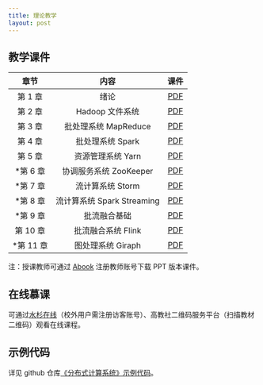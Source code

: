 ```yaml
---
title: 理论教学
layout: post
---
```


## 教学课件

|   章节    |            内容            |                             课件                             |
| :-------: | :------------------------: | :----------------------------------------------------------: |
|  第 1 章  |            绪论            | [PDF](https://github.com/dasebigdata/dasebigdata.github.io/raw/master/assets/source/Chapter-1.pdf) |
|  第 2 章  |      Hadoop 文件系统       | [PDF](https://github.com/dasebigdata/dasebigdata.github.io/raw/master/assets/source/Chapter-2.pdf) |
|  第 3 章  |    批处理系统 MapReduce    | [PDF](https://github.com/dasebigdata/dasebigdata.github.io/raw/master/assets/source/Chapter-3.pdf) |
|  第 4 章  |      批处理系统 Spark      | [PDF](https://github.com/dasebigdata/dasebigdata.github.io/raw/master/assets/source/Chapter-4.pdf) |
|  第 5 章  |     资源管理系统 Yarn      | [PDF](https://github.com/dasebigdata/dasebigdata.github.io/raw/master/assets/source/Chapter-5.pdf) |
| *第 6 章  |   协调服务系统 ZooKeeper   | [PDF](https://github.com/dasebigdata/dasebigdata.github.io/raw/master/assets/source/Chapter-6.pdf) |
| *第 7 章  |      流计算系统 Storm      | [PDF](https://github.com/dasebigdata/dasebigdata.github.io/raw/master/assets/source/Chapter-7.pdf) |
| *第 8 章  | 流计算系统 Spark Streaming | [PDF](https://github.com/dasebigdata/dasebigdata.github.io/raw/master/assets/source/Chapter-8.pdf) |
| *第 9 章  |        批流融合基础        | [PDF](https://github.com/dasebigdata/dasebigdata.github.io/raw/master/assets/source/Chapter-9.pdf) |
| 第 10 章  |     批流融合系统 Flink     | [PDF](https://github.com/dasebigdata/dasebigdata.github.io/raw/master/assets/source/Chapter-10.pdf) |
| *第 11 章 |     图处理系统 Giraph      | [PDF](https://github.com/dasebigdata/dasebigdata.github.io/raw/master/assets/source/Chapter-11.pdf) |

注：授课教师可通过 [Abook](https://abook.hep.com.cn/187029) 注册教师账号下载 PPT 版本课件。

## 在线慕课

可通过[水杉在线](https://www.shuishan.net.cn/mooc/course/1440496025543553025)（校外用户需注册访客账号）、高教社二维码服务平台（扫描教材二维码）观看在线课程。

## 示例代码

详见 github 仓库[《分布式计算系统》示例代码](https://github.com/dasebigdata-ecnu/DistributedComputingSystems_Example)。
